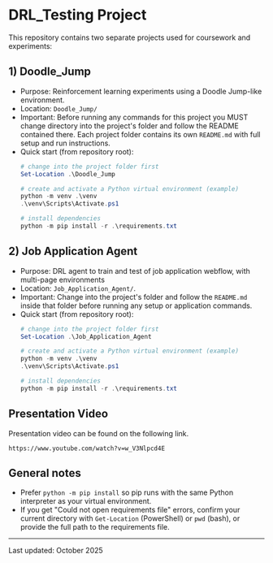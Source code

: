 # DRL_Testing Project

This repository contains two separate projects used for coursework and experiments:

## 1) Doodle_Jump
- Purpose: Reinforcement learning experiments using a Doodle Jump-like environment.
- Location: `Doodle_Jump/`
- Important: Before running any commands for this project you MUST change directory into the project's folder and follow the README contained there. Each project folder contains its own `README.md` with full setup and run instructions.
- Quick start (from repository root):
   ```powershell
   # change into the project folder first
   Set-Location .\Doodle_Jump

   # create and activate a Python virtual environment (example)
   python -m venv .\venv
   .\venv\Scripts\Activate.ps1

   # install dependencies
   python -m pip install -r .\requirements.txt
   ```

## 2) Job Application Agent
- Purpose: DRL agent to train and test of job application webflow, with multi-page environments
- Location: `Job_Application_Agent/`.
- Important: Change into the project's folder and follow the `README.md` inside that folder before running any setup or application commands.
- Quick start (from repository root):
   ```powershell
   # change into the project folder first
   Set-Location .\Job_Application_Agent

   # create and activate a Python virtual environment (example)
   python -m venv .\venv
   .\venv\Scripts\Activate.ps1

   # install dependencies
   python -m pip install -r .\requirements.txt
   ```
## Presentation Video
Presentation video can be found on the following link.
```
https://www.youtube.com/watch?v=w_V3Nlpcd4E
```
## General notes
- Prefer `python -m pip install` so pip runs with the same Python interpreter as your virtual environment.
- If you get "Could not open requirements file" errors, confirm your current directory with `Get-Location` (PowerShell) or `pwd` (bash), or provide the full path to the requirements file.

---
Last updated: October 2025